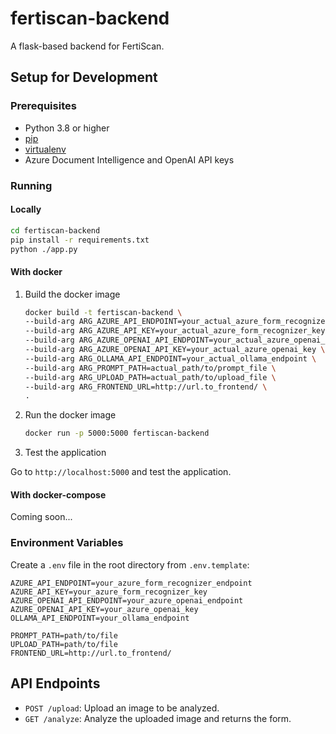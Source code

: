 # fertiscan-backend

A flask-based backend for FertiScan.

## Setup for Development

### Prerequisites

- Python 3.8 or higher
- [pip](https://pip.pypa.io/en/stable/installation/)
- [virtualenv](https://virtualenv.pypa.io/en/latest/installation.html)
- Azure Document Intelligence and OpenAI API keys

### Running

#### Locally

```sh
cd fertiscan-backend
pip install -r requirements.txt
python ./app.py
```

#### With docker

1. Build the docker image

    ```bash
    docker build -t fertiscan-backend \
    --build-arg ARG_AZURE_API_ENDPOINT=your_actual_azure_form_recognizer_endpoint \
    --build-arg ARG_AZURE_API_KEY=your_actual_azure_form_recognizer_key \
    --build-arg ARG_AZURE_OPENAI_API_ENDPOINT=your_actual_azure_openai_endpoint \
    --build-arg ARG_AZURE_OPENAI_API_KEY=your_actual_azure_openai_key \
    --build-arg ARG_OLLAMA_API_ENDPOINT=your_actual_ollama_endpoint \
    --build-arg ARG_PROMPT_PATH=actual_path/to/prompt_file \
    --build-arg ARG_UPLOAD_PATH=actual_path/to/upload_file \
    --build-arg ARG_FRONTEND_URL=http://url.to_frontend/ \
    .
    ```

2. Run the docker image

    ```bash
    docker run -p 5000:5000 fertiscan-backend
    ```

3. Test the application

Go to `http://localhost:5000` and test the application.

#### With docker-compose

Coming soon...

### Environment Variables

Create a `.env` file in the root directory from `.env.template`:

```plaintext
AZURE_API_ENDPOINT=your_azure_form_recognizer_endpoint
AZURE_API_KEY=your_azure_form_recognizer_key
AZURE_OPENAI_API_ENDPOINT=your_azure_openai_endpoint
AZURE_OPENAI_API_KEY=your_azure_openai_key
OLLAMA_API_ENDPOINT=your_ollama_endpoint

PROMPT_PATH=path/to/file
UPLOAD_PATH=path/to/file
FRONTEND_URL=http://url.to_frontend/
```

## API Endpoints

- `POST /upload`: Upload an image to be analyzed.
- `GET /analyze`: Analyze the uploaded image and returns the form.
